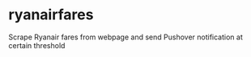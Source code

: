 ryanairfares
============

Scrape Ryanair fares from webpage and send Pushover notification at certain threshold
